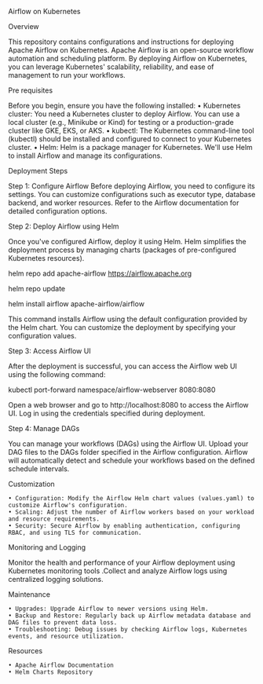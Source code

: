 Airflow on Kubernetes

Overview

This repository contains configurations and instructions for deploying Apache Airflow on Kubernetes. Apache Airflow is an open-source workflow automation and scheduling platform. By deploying Airflow on Kubernetes, you can leverage Kubernetes' scalability, reliability, and ease of management to run your workflows.

Pre requisites

Before you begin, ensure you have the following installed:
    • Kubernetes cluster: You need a Kubernetes cluster to deploy Airflow. You can use a local cluster (e.g., Minikube or Kind) for testing or a production-grade cluster like GKE, EKS, or AKS.
    • kubectl: The Kubernetes command-line tool (kubectl) should be installed and configured to connect to your Kubernetes cluster.
    • Helm: Helm is a package manager for Kubernetes. We'll use Helm to install Airflow and manage its configurations.

Deployment Steps

Step 1: Configure Airflow
Before deploying Airflow, you need to configure its settings. You can customize configurations such as executor type, database backend, and worker resources. Refer to the Airflow documentation for detailed configuration options.

Step 2: Deploy Airflow using Helm

Once you've configured Airflow, deploy it using Helm. Helm simplifies the deployment process by managing charts (packages of pre-configured Kubernetes resources).

helm repo add apache-airflow https://airflow.apache.org

helm repo update

helm install airflow apache-airflow/airflow

This command installs Airflow using the default configuration provided by the Helm chart. You can customize the deployment by specifying your configuration values.

Step 3: Access Airflow UI

After the deployment is successful, you can access the Airflow web UI using the following command:

kubectl port-forward namespace/airflow-webserver 8080:8080

Open a web browser and go to http://localhost:8080 to access the Airflow UI. Log in using the credentials specified during deployment.

Step 4: Manage DAGs

You can manage your workflows (DAGs) using the Airflow UI. Upload your DAG files to the DAGs folder specified in the Airflow configuration. Airflow will automatically detect and schedule your workflows based on the defined schedule intervals.

Customization

    • Configuration: Modify the Airflow Helm chart values (values.yaml) to customize Airflow's configuration.
    • Scaling: Adjust the number of Airflow workers based on your workload and resource requirements.
    • Security: Secure Airflow by enabling authentication, configuring RBAC, and using TLS for communication.

Monitoring and Logging

Monitor the health and performance of your Airflow deployment using Kubernetes monitoring tools .Collect and analyze Airflow logs using centralized logging solutions.

Maintenance

    • Upgrades: Upgrade Airflow to newer versions using Helm.
    • Backup and Restore: Regularly back up Airflow metadata database and DAG files to prevent data loss.
    • Troubleshooting: Debug issues by checking Airflow logs, Kubernetes events, and resource utilization.

Resources

    • Apache Airflow Documentation
    • Helm Charts Repository

